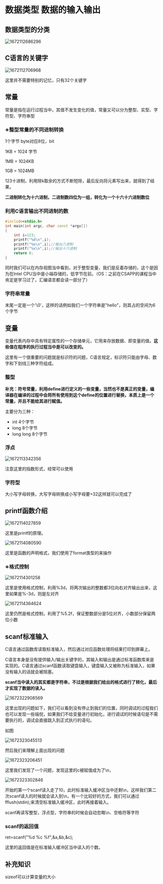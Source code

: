 # 数据类型 数据的输入输出

## 数据类型的分类

![1672112686296](image/数据类型数据的输入输出/1672112686296.png)

## C语言的关键字

![1672112706968](image/数据类型数据的输入输出/1672112706968.png)

这里并不需要特别的记忆，只有32个关键字

## 常量

常量是指在运行过程当中，其值不发生变化的值，常量又可以分为整型、实型、字符型、字符串型

### ※整型常量的不同进制转换

1个字节 byte对应8位，bit

1KB = 1024 字节

1MB = 1024KB

1GB = 1024MB

123十进制，利用除k取余的方式不断短除，最后反向将元素写出来，就得到了结果。

**二进制转化为十六进制，二进制数四位为一组，转化为一个十六十六进制数位**

### 利用C语言输出不同进制的数

```cpp
#include<stdio.h>
int main(int argc, char const *argv[])
{
    int i=123;
    printf("%d\n",i);
    printf("%o\n",i);//输出八进制
    printf("%x\n",i);//输出十六进制
    return 0;
}

```

同时我们可以在内存视图当中看到，对于整型变量，我们是反着存储的，这个是因为在Intel CPU当中是小端存储的，低字节在前。（OS：之前在CSAPP的课程当中肯定是学习过了，汇编语言都会读一部分了）

### 字符串常量

末尾一定是一个'\\0'，这样的话例如我们一个字符串是"hello"，则其占的空间为6个字节

## 变量

变量代表内存中具有特定属性的一个存储单元，它用来存放数据、即变量的值。**这些值在程序的执行过程当中是可以改变的。**

这里有一个很重要的问题就是标识符的问题，C语言规定，标识符只能由字母、数字和下划线三种字符组成。

### 整型

**补充：符号常量，利用define进行定义的一些变量，当然也不是真正的变量，编译器在编译的过程中会将所有使用到这个define的位置进行替换，本质上是一个常量，并且不能给其进行赋值。**

主要分为三种：

* int	4个字节
* long	8个字节
* long long	8个字节

### 浮点

![1672113342356](image/数据类型数据的输入输出/1672113342356.png)

注意这里的指数形式，经常可以使用

### 字符型

大小写字母转换，大写字母转换成小写字母要+32这样就可以完成了

## printf函数介绍

![1672114027859](image/数据类型数据的输入输出/1672114027859.png)

这里是printf的原理。

![1672114080590](image/数据类型数据的输入输出/1672114080590.png)

这里是函数的声明格式，我们使用了format类型的来操作

### ※格式控制

![1672114301258](image/数据类型数据的输入输出/1672114301258.png)

这里是使用格式控制，利用%3d，将两次输出的整数都3位向右对齐输出出来，这里如果是%-3d，则是左对齐

![1672114364624](image/数据类型数据的输入输出/1672114364624.png)

这里仍然是格式控制，利用了%5.2f，保证整数部分是5位对齐，小数部分保留两位小数


## scanf标准输入

C语言通过函数库读取标准输入，然后通过对应函数处理将结果打印到屏幕上。

C语言本身是没有提供输入/输出关键字的，其输入和输出是通过标准函数库来是实现的。C语言通过scanf函数读取键盘输入，键盘输入又被称为标准输入，如果没有输入的话就会被阻塞。

**scanf当中读入的其实都是字符串，不过是根据我们给出的格式进行了转化，最后才实现了数据的读入。**

![1672322908569](image/数据类型数据的输入输出/1672322908569.png)

这里出现的问题如下，我们可以看到没有停止到我们的位置，同时调试的过程我们也可以发现一些端倪，如果我们不给变量进行初始化，进行调试的时候语句是不需要执行的，调试会直接跳入到正式执行的语句。

如图

![1672323045513](image/数据类型数据的输入输出/1672323045513.png)

然后我们来理解上面出现的问题

![1672323206451](image/数据类型数据的输入输出/1672323206451.png)

这里我们发现了一个问题，发现这里的c被赋值成为了\n，

![1672323302846](image/数据类型数据的输入输出/1672323302846.png)

开始的第一个scanf读入走了10，此时标准输入缓冲区当中还剩\n，这样我们第二次scanf读入的时候就会读入到\n，有一个比较好的方式，我们可以通过fflush(stdin);来清空标准输入缓冲区，此时再接着输入。

scanf再读写整型，浮点型，字符串的时候会自动忽略\n、空格符等字符

### scanf的返回值

ret=scanf("%d %c %f",&a,&b,&c);

这里的返回值是在标准输入缓冲区当中读入的个数。


## 补充知识

sizeof可以计算变量的大小

